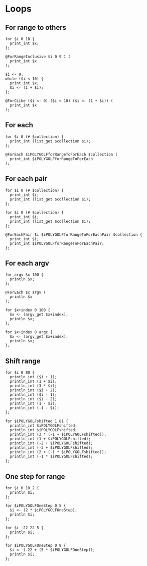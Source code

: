 # Loops

## For range to others

```polygolf
for $i 0 10 {
  print_int $x;
};
```

```polygolf loops.forRangeToForRangeInclusive
@ForRangeInclusive $i 0 9 1 (
  print_int $x
);
```

```polygolf loops.forRangeToWhile
$i <- 0;
while ($i < 10) {
  print_int $x;
  $i <- (1 + $i);
};
```

```polygolf loops.forRangeToForCLike
@ForCLike ($i <- 0) ($i < 10) ($i <- (1 + $i)) (
  print_int $x
);
```

## For each

```polygolf
for $i 0 (# $collection) {
  print_int (list_get $collection $i);
};
```

```polygolf loops.forRangeToForEach
@ForEach $iPOLYGOLFforRangeToForEach $collection (
  print_int $iPOLYGOLFforRangeToForEach
);
```

## For each pair

```polygolf
for $i 0 (# $collection) {
  print_int $i;
  print_int (list_get $collection $i);
};
```

```polygolf loops.forRangeToForEach
for $i 0 (# $collection) {
  print_int $i;
  print_int (list_get $collection $i);
};
```

```polygolf loops.forRangeToForEachPair
@ForEachPair $i $iPOLYGOLFforRangeToForEachPair $collection {
  print_int $i;
  print_int $iPOLYGOLFforRangeToForEachPair;
};
```

## For each argv

```polygolf
for_argv $x 100 {
  println $x;
};
```

```polygolf loops.forArgvToForEach
@ForEach $x argv (
  println $x
);
```

```polygolf loops.forArgvToForRange()
for $x+index 0 100 {
  $x <- (argv_get $x+index);
  println $x;
};
```

```polygolf loops.forArgvToForRange(false)
for $x+index 0 argc {
  $x <- (argv_get $x+index);
  println $x;
};
```

## Shift range

```polygolf
for $i 0 80 {
  println_int ($i + 1);
  println_int (1 + $i);
  println_int (3 * $i);
  println_int ($i + 2);
  println_int ($i - 1);
  println_int ($i - 2);
  println_int (1 - $i);
  println_int (-1 - $i);
};
```

```polygolf loops.shiftRangeOneUp
for $iPOLYGOLFshifted 1 81 {
  println_int $iPOLYGOLFshifted;
  println_int $iPOLYGOLFshifted;
  println_int (3 * (-1 + $iPOLYGOLFshifted));
  println_int (1 + $iPOLYGOLFshifted);
  println_int (-2 + $iPOLYGOLFshifted);
  println_int (-3 + $iPOLYGOLFshifted);
  println_int (2 + (-1 * $iPOLYGOLFshifted));
  println_int (-1 * $iPOLYGOLFshifted);
};
```

## One step for range

```polygolf
for $i 0 10 2 {
  println $i;
};
```

```polygolf loops.forRangeToForRangeOneStep
for $iPOLYGOLFOneStep 0 5 {
  $i <- (2 * $iPOLYGOLFOneStep);
  println $i;
};
```

```polygolf
for $i -22 22 5 {
  println $i;
};
```

```polygolf loops.forRangeToForRangeOneStep
for $iPOLYGOLFOneStep 0 9 {
  $i <- (-22 + (5 * $iPOLYGOLFOneStep));
  println $i;
};
```
